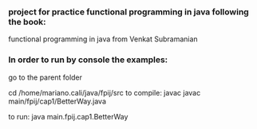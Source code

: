 ### project for practice functional programming in java following the book:
functional programming in java from Venkat Subramanian 

### In order to run by console the examples:
 go to the parent folder

cd /home/mariano.cali/java/fpij/src
to compile:
javac javac main/fpij/cap1/BetterWay.java

to run:
 java main.fpij.cap1.BetterWay
